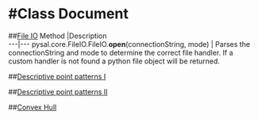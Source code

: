 #Class Document
==================
##[File IO](http://docs.scipy.org/doc/numpy/reference/generated/numpy.loadtxt.html)
Method |Description                                               
---|---
pysal.core.FileIO.FileIO.**open**(connectionString, mode) | Parses the connectionString and mode to determine the correct file handler. If a custom handler is not found a python file object will be returned.

##[Descriptive point patterns I](https://github.com/GPH498598F14/GPH498598F14/blob/master/project/05_point_pattern_basics.pdf)

##[Descriptive point patterns II](https://github.com/GPH498598F14/GPH498598F14/blob/master/project/09_point_distance.pdf)

##[Convex Hull](http://docs.scipy.org/doc/scipy-dev/reference/generated/scipy.spatial.ConvexHull.html)
